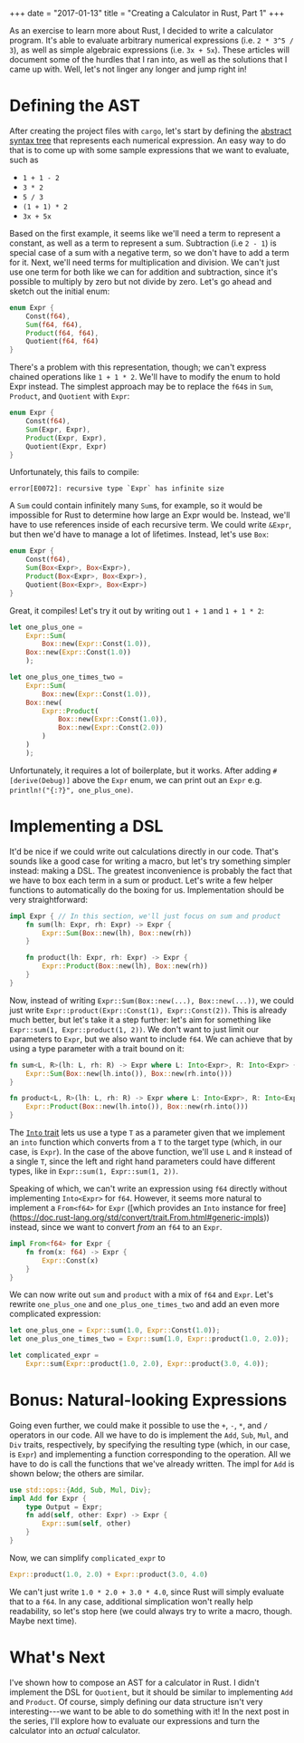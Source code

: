 +++
date = "2017-01-13"
title = "Creating a Calculator in Rust, Part 1"
+++

As an exercise to learn more about Rust, I decided to write a calculator
program. It's able to evaluate arbitrary numerical expressions (i.e.
`2 * 3^5 / 3`), as well as simple algebraic expressions (i.e. `3x + 5x`). These
articles will document some of the hurdles that I ran into, as well as the
solutions that I came up with. Well, let's not linger any longer and jump right
in!

# Defining the AST

After creating the project files with `cargo`, let's start by defining the
[abstract syntax tree](https://en.wikipedia.org/wiki/Abstract_syntax_tree) that 
represents each numerical expression. An easy way to do that is to come up with
some sample expressions that we want to evaluate, such as

* `1 + 1 - 2`
* `3 * 2`
* `5 / 3`
* `(1 + 1) * 2`
* `3x + 5x`

Based on the first example, it seems like we'll need a term to represent a
constant, as well as a term to represent a sum. Subtraction (i.e `2 - 1`) is
special case of a sum with a negative term, so we don't have to add a term for
it. Next, we'll need terms for multiplication and division. We can't just use
one term for both like we can for addition and subtraction, since it's possible
to multiply by zero but not divide by zero. Let's go ahead and sketch out the
initial enum:

```rust
enum Expr {
    Const(f64),
    Sum(f64, f64),
    Product(f64, f64),
    Quotient(f64, f64)
}
```

There's a problem with this representation, though; we can't express chained
operations like `1 + 1 * 2`. We'll have to modify the enum to hold Expr instead.
The simplest approach may be to replace the `f64`s in `Sum`, `Product`, and
`Quotient` with `Expr`:
```rust
enum Expr {
    Const(f64),
    Sum(Expr, Expr),
    Product(Expr, Expr),
    Quotient(Expr, Expr)
}
```

Unfortunately, this fails to compile:
```
error[E0072]: recursive type `Expr` has infinite size
```

A `Sum` could contain infinitely many `Sum`s, for example, so it would be
impossible for Rust to determine how large an Expr would be. Instead, we'll have
to use references inside of each recursive term. We could write `&Expr`, but then
we'd have to manage a lot of lifetimes. Instead, let's use `Box`:

```rust
enum Expr {
    Const(f64),
    Sum(Box<Expr>, Box<Expr>),
    Product(Box<Expr>, Box<Expr>),
    Quotient(Box<Expr>, Box<Expr>)
}
```

Great, it compiles! Let's try it out by writing out `1 + 1` and `1 + 1 * 2`:
```rust
let one_plus_one =
    Expr::Sum(
        Box::new(Expr::Const(1.0)),
	Box::new(Expr::Const(1.0))
    );

let one_plus_one_times_two = 
    Expr::Sum(
        Box::new(Expr::Const(1.0)),
	Box::new(
	    Expr::Product(
	        Box::new(Expr::Const(1.0)),
	        Box::new(Expr::Const(2.0))
	    )
	)
    );
```
Unfortunately, it requires a lot of boilerplate, but it works. After adding `#[derive(Debug)]` above
the `Expr` enum, we can print out an `Expr` e.g.
`println!("{:?}", one_plus_one)`.

# Implementing a DSL

It'd be nice if we could write out calculations directly in our code. That's
sounds like a good case for writing a macro, but let's try something simpler
instead: making a DSL. The greatest inconvenience is probably the fact that we
have to box each term in a sum or product. Let's write a few helper functions to
automatically do the boxing for us. Implementation should be very
straightforward:
```rust
impl Expr { // In this section, we'll just focus on sum and product
    fn sum(lh: Expr, rh: Expr) -> Expr {
        Expr::Sum(Box::new(lh), Box::new(rh))
    }

    fn product(lh: Expr, rh: Expr) -> Expr {
        Expr::Product(Box::new(lh), Box::new(rh))
    }
}
```
Now, instead of writing `Expr::Sum(Box::new(...), Box::new(...))`, we could just
write `Expr::product(Expr::Const(1), Expr::Const(2))`. This is already much
better, but let's take it a step further: let's aim for something like
`Expr::sum(1, Expr::product(1, 2))`. We don't want to just limit our parameters
to `Expr`, but we also want to include `f64`. We can achieve that by using a
type parameter with a trait bound on it:
```rust
fn sum<L, R>(lh: L, rh: R) -> Expr where L: Into<Expr>, R: Into<Expr> {
    Expr::Sum(Box::new(lh.into()), Box::new(rh.into()))
}

fn product<L, R>(lh: L, rh: R) -> Expr where L: Into<Expr>, R: Into<Expr> {
    Expr::Product(Box::new(lh.into()), Box::new(rh.into()))
}
```
The [`Into` trait](https://doc.rust-lang.org/std/convert/trait.Into.html)
lets us use a type `T` as a parameter given that we implement an `into` function
which converts from a `T` to the target type (which, in our case, is `Expr`). In
the case of the above function, we'll use `L` and `R` instead of a single `T`,
since the left and right hand parameters could have different types, like in
`Expr::sum(1, Expr::sum(1, 2))`.

Speaking of which, we can't write an expression using `f64` directly without
implementing `Into<Expr>` for `f64`. However, it seems more natural to
implement a `From<f64>` for `Expr` ([which provides an `Into` instance for free]
(https://doc.rust-lang.org/std/convert/trait.From.html#generic-impls)) instead,
since we want to convert _from_ an `f64` to an `Expr`.
```rust
impl From<f64> for Expr {
    fn from(x: f64) -> Expr {
        Expr::Const(x)
    }
}
```

We can now write out `sum` and `product` with a mix of `f64` and `Expr`. Let's
rewrite `one_plus_one` and `one_plus_one_times_two` and add an even more
complicated expression:
```rust
let one_plus_one = Expr::sum(1.0, Expr::Const(1.0));
let one_plus_one_times_two = Expr::sum(1.0, Expr::product(1.0, 2.0));

let complicated_expr =
    Expr::sum(Expr::product(1.0, 2.0), Expr::product(3.0, 4.0));
```

# Bonus: Natural-looking Expressions
Going even further, we could make it possible to use the `+`, `-`, `*`, and `/`
operators in our code. All we have to do is implement the `Add`, `Sub`, `Mul`,
and `Div` traits, respectively, by specifying the resulting type (which, in our 
case, is `Expr`) and implementing a function corresponding to the operation. All
we have to do is call the functions that we've already written. The impl for
`Add` is shown below; the others are similar.
```rust
use std::ops::{Add, Sub, Mul, Div};
impl Add for Expr {
    type Output = Expr;
    fn add(self, other: Expr) -> Expr {
        Expr::sum(self, other)
    }
}
```
Now, we can simplify `complicated_expr` to
```rust
Expr::product(1.0, 2.0) + Expr::product(3.0, 4.0)
```
We can't just write `1.0 * 2.0 + 3.0 * 4.0`, since Rust will simply evaluate
that to a `f64`. In any case, additional simplication won't really help
readability, so let's stop here (we could always try to write a macro, though.
Maybe next time).

# What's Next
I've shown how to compose an AST for a calculator in Rust. I didn't implement
the DSL for `Quotient`, but it should be similar to implementing `Add` and
`Product`. Of course, simply defining our data structure isn't very
interesting---we want to be able to do something with it! In the next post in
the series, I'll explore how to evaluate our expressions and turn the calculator
into an _actual_ calculator.
